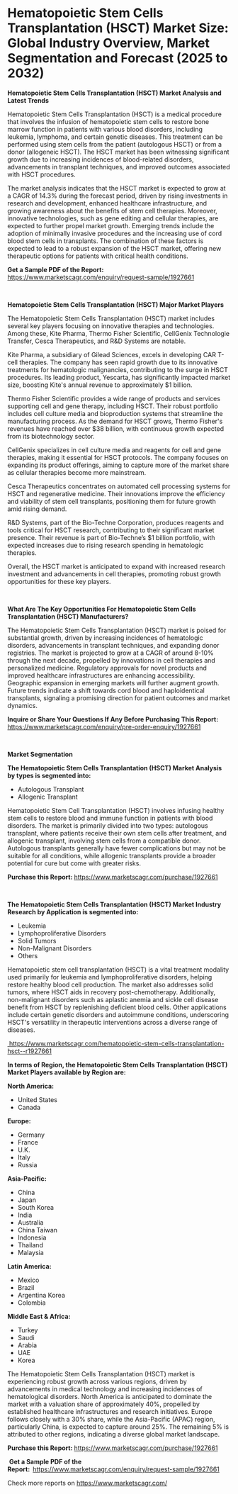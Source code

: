 <p><h1>Hematopoietic Stem Cells Transplantation (HSCT) Market Size: Global Industry Overview, Market Segmentation and Forecast (2025 to 2032)</h1></p><p><strong>Hematopoietic Stem Cells Transplantation (HSCT) Market Analysis and Latest Trends</strong></p>
<p><p>Hematopoietic Stem Cells Transplantation (HSCT) is a medical procedure that involves the infusion of hematopoietic stem cells to restore bone marrow function in patients with various blood disorders, including leukemia, lymphoma, and certain genetic diseases. This treatment can be performed using stem cells from the patient (autologous HSCT) or from a donor (allogeneic HSCT). The HSCT market has been witnessing significant growth due to increasing incidences of blood-related disorders, advancements in transplant techniques, and improved outcomes associated with HSCT procedures.</p><p>The market analysis indicates that the HSCT market is expected to grow at a CAGR of 14.3% during the forecast period, driven by rising investments in research and development, enhanced healthcare infrastructure, and growing awareness about the benefits of stem cell therapies. Moreover, innovative technologies, such as gene editing and cellular therapies, are expected to further propel market growth. Emerging trends include the adoption of minimally invasive procedures and the increasing use of cord blood stem cells in transplants. The combination of these factors is expected to lead to a robust expansion of the HSCT market, offering new therapeutic options for patients with critical health conditions.</p></p>
<p><strong>Get a Sample PDF of the Report:&nbsp;</strong> <a href="https://www.marketscagr.com/enquiry/request-sample/1927661?utm_campaign=1902&utm_medium=2&utm_source=Github&utm_content=ia&utm_term=15012025&utm_id=hematopoietic-stem-cells-transplantation-hsct">https://www.marketscagr.com/enquiry/request-sample/1927661</a></p>
<p>&nbsp;</p>
<p><strong>Hematopoietic Stem Cells Transplantation (HSCT) Major Market Players</strong></p>
<p><p>The Hematopoietic Stem Cells Transplantation (HSCT) market includes several key players focusing on innovative therapies and technologies. Among these, Kite Pharma, Thermo Fisher Scientific, CellGenix Technologie Transfer, Cesca Therapeutics, and R&D Systems are notable.</p><p>Kite Pharma, a subsidiary of Gilead Sciences, excels in developing CAR T-cell therapies. The company has seen rapid growth due to its innovative treatments for hematologic malignancies, contributing to the surge in HSCT procedures. Its leading product, Yescarta, has significantly impacted market size, boosting Kite's annual revenue to approximately $1 billion.</p><p>Thermo Fisher Scientific provides a wide range of products and services supporting cell and gene therapy, including HSCT. Their robust portfolio includes cell culture media and bioproduction systems that streamline the manufacturing process. As the demand for HSCT grows, Thermo Fisher's revenues have reached over $38 billion, with continuous growth expected from its biotechnology sector.</p><p>CellGenix specializes in cell culture media and reagents for cell and gene therapies, making it essential for HSCT protocols. The company focuses on expanding its product offerings, aiming to capture more of the market share as cellular therapies become more mainstream.</p><p>Cesca Therapeutics concentrates on automated cell processing systems for HSCT and regenerative medicine. Their innovations improve the efficiency and viability of stem cell transplants, positioning them for future growth amid rising demand.</p><p>R&D Systems, part of the Bio-Techne Corporation, produces reagents and tools critical for HSCT research, contributing to their significant market presence. Their revenue is part of Bio-Techne’s $1 billion portfolio, with expected increases due to rising research spending in hematologic therapies.</p><p>Overall, the HSCT market is anticipated to expand with increased research investment and advancements in cell therapies, promoting robust growth opportunities for these key players.</p></p>
<p>&nbsp;</p>
<p><strong>What Are The Key Opportunities For Hematopoietic Stem Cells Transplantation (HSCT) Manufacturers?</strong></p>
<p><p>The Hematopoietic Stem Cells Transplantation (HSCT) market is poised for substantial growth, driven by increasing incidences of hematologic disorders, advancements in transplant techniques, and expanding donor registries. The market is projected to grow at a CAGR of around 8-10% through the next decade, propelled by innovations in cell therapies and personalized medicine. Regulatory approvals for novel products and improved healthcare infrastructures are enhancing accessibility. Geographic expansion in emerging markets will further augment growth. Future trends indicate a shift towards cord blood and haploidentical transplants, signaling a promising direction for patient outcomes and market dynamics.</p></p>
<p><strong>Inquire or Share Your Questions If Any Before Purchasing This Report:</strong> <a href="https://www.marketscagr.com/enquiry/pre-order-enquiry/1927661?utm_campaign=1902&utm_medium=2&utm_source=Github&utm_content=ia&utm_term=15012025&utm_id=hematopoietic-stem-cells-transplantation-hsct">https://www.marketscagr.com/enquiry/pre-order-enquiry/1927661</a></p>
<p>&nbsp;</p>
<p><strong>Market Segmentation</strong></p>
<p><strong>The Hematopoietic Stem Cells Transplantation (HSCT) Market Analysis by types is segmented into:</strong></p>
<p><ul><li>Autologous Transplant</li><li>Allogenic Transplant</li></ul></p>
<p><p>Hematopoietic Stem Cell Transplantation (HSCT) involves infusing healthy stem cells to restore blood and immune function in patients with blood disorders. The market is primarily divided into two types: autologous transplant, where patients receive their own stem cells after treatment, and allogenic transplant, involving stem cells from a compatible donor. Autologous transplants generally have fewer complications but may not be suitable for all conditions, while allogenic transplants provide a broader potential for cure but come with greater risks.</p></p>
<p><strong>Purchase this Report:&nbsp;</strong><a href="https://www.marketscagr.com/purchase/1927661?utm_campaign=1902&utm_medium=2&utm_source=Github&utm_content=ia&utm_term=15012025&utm_id=hematopoietic-stem-cells-transplantation-hsct">https://www.marketscagr.com/purchase/1927661</a></p>
<p>&nbsp;</p>
<p><strong>The Hematopoietic Stem Cells Transplantation (HSCT) Market Industry Research by Application is segmented into:</strong></p>
<p><ul><li>Leukemia</li><li>Lymphoproliferative Disorders</li><li>Solid Tumors</li><li>Non-Malignant Disorders</li><li>Others</li></ul></p>
<p><p>Hematopoietic stem cell transplantation (HSCT) is a vital treatment modality used primarily for leukemia and lymphoproliferative disorders, helping restore healthy blood cell production. The market also addresses solid tumors, where HSCT aids in recovery post-chemotherapy. Additionally, non-malignant disorders such as aplastic anemia and sickle cell disease benefit from HSCT by replenishing deficient blood cells. Other applications include certain genetic disorders and autoimmune conditions, underscoring HSCT's versatility in therapeutic interventions across a diverse range of diseases.</p></p>
<p><a href="https://www.marketscagr.com/hematopoietic-stem-cells-transplantation-hsct--r1927661?utm_campaign=1902&utm_medium=2&utm_source=Github&utm_content=ia&utm_term=15012025&utm_id=hematopoietic-stem-cells-transplantation-hsct">&nbsp;https://www.marketscagr.com/hematopoietic-stem-cells-transplantation-hsct--r1927661</a></p>
<p><strong>In terms of Region, the Hematopoietic Stem Cells Transplantation (HSCT) Market Players available by Region are:</strong></p>
<p>
    <p> <strong> North America: </strong>
        <ul>
            <li>United States</li>
            <li>Canada</li>
        </ul>
        </p> 
    <p> <strong> Europe: </strong>
        <ul>
            <li>Germany</li>
            <li>France</li>
            <li>U.K.</li>
            <li>Italy</li>
            <li>Russia</li>
        </ul>
        </p> 
    <p> <strong> Asia-Pacific: </strong>
        <ul>
            <li>China</li>
            <li>Japan</li>
            <li>South Korea</li>
            <li>India</li>
            <li>Australia</li>
            <li>China Taiwan</li>
            <li>Indonesia</li>
            <li>Thailand</li>
            <li>Malaysia</li>
        </ul>
        </p> 
    <p> <strong> Latin America: </strong>
        <ul>
            <li>Mexico</li>
            <li>Brazil</li>
            <li>Argentina Korea</li>
            <li>Colombia</li>
        </ul>
        </p> 
    <p> <strong> Middle East & Africa: </strong>
        <ul>
            <li>Turkey</li>
            <li>Saudi</li>
            <li>Arabia</li>
            <li>UAE</li>
            <li>Korea</li>
        </ul>
    </p>
    </p>
<p><p>The Hematopoietic Stem Cells Transplantation (HSCT) market is experiencing robust growth across various regions, driven by advancements in medical technology and increasing incidences of hematological disorders. North America is anticipated to dominate the market with a valuation share of approximately 40%, propelled by established healthcare infrastructures and research initiatives. Europe follows closely with a 30% share, while the Asia-Pacific (APAC) region, particularly China, is expected to capture around 25%. The remaining 5% is attributed to other regions, indicating a diverse global market landscape.</p></p>
<p><strong>Purchase this Report: </strong><a href="https://www.marketscagr.com/purchase/1927661?utm_campaign=1902&utm_medium=2&utm_source=Github&utm_content=ia&utm_term=15012025&utm_id=hematopoietic-stem-cells-transplantation-hsct">https://www.marketscagr.com/purchase/1927661</a></p>
<p>&nbsp;<strong>Get a Sample PDF of the Report:&nbsp;&nbsp;</strong><a href="https://www.marketscagr.com/enquiry/request-sample/1927661?utm_campaign=1902&utm_medium=2&utm_source=Github&utm_content=ia&utm_term=15012025&utm_id=hematopoietic-stem-cells-transplantation-hsct">https://www.marketscagr.com/enquiry/request-sample/1927661</a></p>
<p><strong></strong></p>
<p>Check more reports on <a href="https://www.marketscagr.com/?utm_campaign=1902&utm_medium=2&utm_source=Github&utm_content=ia&utm_term=15012025&utm_id=hematopoietic-stem-cells-transplantation-hsct">https://www.marketscagr.com/</a></p>